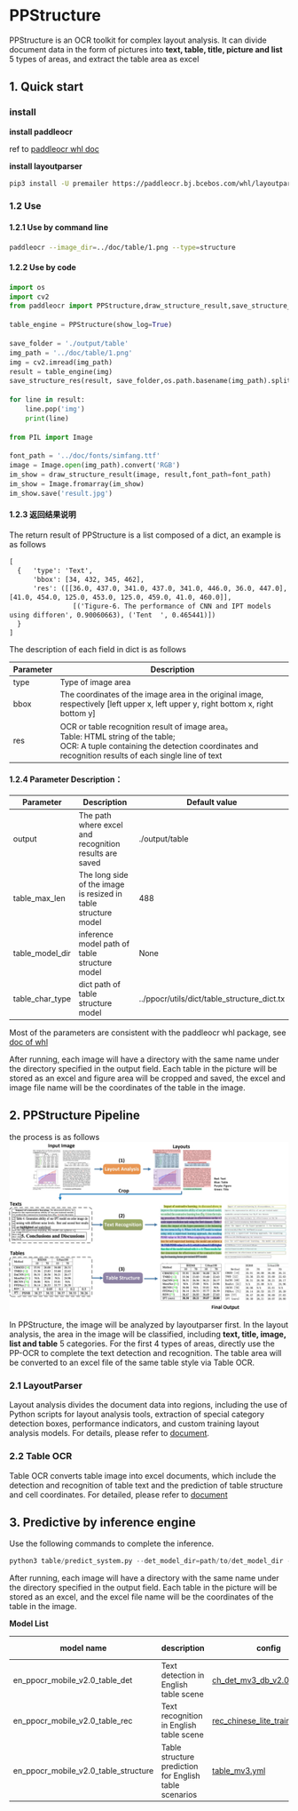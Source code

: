 # PPStructure

PPStructure is an OCR toolkit for complex layout analysis. It can divide document data in the form of pictures into **text, table, title, picture and list** 5 types of areas, and extract the table area as excel
## 1. Quick start

### install

**install paddleocr**

ref to [paddleocr whl doc](../doc/doc_en/whl_en.md)

**install layoutparser**
```sh
pip3 install -U premailer https://paddleocr.bj.bcebos.com/whl/layoutparser-0.0.0-py3-none-any.whl
```

### 1.2 Use

#### 1.2.1 Use by command line

```bash
paddleocr --image_dir=../doc/table/1.png --type=structure
```

#### 1.2.2 Use by code

```python
import os
import cv2
from paddleocr import PPStructure,draw_structure_result,save_structure_res

table_engine = PPStructure(show_log=True)

save_folder = './output/table'
img_path = '../doc/table/1.png'
img = cv2.imread(img_path)
result = table_engine(img)
save_structure_res(result, save_folder,os.path.basename(img_path).split('.')[0])

for line in result:
    line.pop('img')
    print(line)

from PIL import Image

font_path = '../doc/fonts/simfang.ttf'
image = Image.open(img_path).convert('RGB')
im_show = draw_structure_result(image, result,font_path=font_path)
im_show = Image.fromarray(im_show)
im_show.save('result.jpg')
```
#### 1.2.3 返回结果说明
The return result of PPStructure is a list composed of a dict, an example is as follows

```shell
[
  {   'type': 'Text', 
      'bbox': [34, 432, 345, 462], 
      'res': ([[36.0, 437.0, 341.0, 437.0, 341.0, 446.0, 36.0, 447.0], [41.0, 454.0, 125.0, 453.0, 125.0, 459.0, 41.0, 460.0]], 
                [('Tigure-6. The performance of CNN and IPT models using difforen', 0.90060663), ('Tent  ', 0.465441)])
  }
]
```
The description of each field in dict is as follows

| Parameter            | Description           | 
| --------------- | -------------|
|type|Type of image area|
|bbox|The coordinates of the image area in the original image, respectively [left upper x, left upper y, right bottom x, right bottom y]|
|res|OCR or table recognition result of image area。<br> Table: HTML string of the table; <br> OCR: A tuple containing the detection coordinates and recognition results of each single line of text|


#### 1.2.4 Parameter Description：

| Parameter            | Description                                     | Default value                                        |
| --------------- | ---------------------------------------- | ------------------------------------------- |
| output          | The path where excel and recognition results are saved                | ./output/table                              |
| table_max_len   | The long side of the image is resized in table structure model  | 488                                         |
| table_model_dir | inference model path of table structure model          | None                                        |
| table_char_type | dict path of table structure model                 | ../ppocr/utils/dict/table_structure_dict.tx |

Most of the parameters are consistent with the paddleocr whl package, see [doc of whl](../doc/doc_en/whl_en.md)

After running, each image will have a directory with the same name under the directory specified in the output field. Each table in the picture will be stored as an excel and figure area will be cropped and saved, the excel and image file name will be the coordinates of the table in the image.

## 2. PPStructure Pipeline

the process is as follows
![pipeline](../doc/table/pipeline_en.jpg)

In PPStructure, the image will be analyzed by layoutparser first. In the layout analysis, the area in the image will be classified, including **text, title, image, list and table** 5 categories. For the first 4 types of areas, directly use the PP-OCR to complete the text detection and recognition. The table area will  be converted to an excel file of the same table style via Table OCR.

### 2.1 LayoutParser

Layout analysis divides the document data into regions, including the use of Python scripts for layout analysis tools, extraction of special category detection boxes, performance indicators, and custom training layout analysis models. For details, please refer to [document](layout/README_en.md).

### 2.2 Table OCR

Table OCR converts table image into excel documents, which include the detection and recognition of table text and the prediction of table structure and cell coordinates. For detailed, please refer to [document](table/README.md)

## 3. Predictive by inference engine

Use the following commands to complete the inference. 

```python
python3 table/predict_system.py --det_model_dir=path/to/det_model_dir --rec_model_dir=path/to/rec_model_dir --table_model_dir=path/to/table_model_dir --image_dir=../doc/table/1.png --rec_char_dict_path=../ppocr/utils/dict/table_dict.txt --table_char_dict_path=../ppocr/utils/dict/table_structure_dict.txt --rec_char_type=EN --det_limit_side_len=736 --det_limit_type=min --output=../output/table --vis_font_path=../doc/fonts/simfang.ttf
```
After running, each image will have a directory with the same name under the directory specified in the output field. Each table in the picture will be stored as an excel, and the excel file name will be the coordinates of the table in the image.

**Model List**


|model name|description|config|model size|download|
| --- | --- | --- | --- | --- |
|en_ppocr_mobile_v2.0_table_det|Text detection in English table scene|[ch_det_mv3_db_v2.0.yml](../configs/det/ch_ppocr_v2.0/ch_det_mv3_db_v2.0.yml)| 4.7M |[inference model](https://paddleocr.bj.bcebos.com/dygraph_v2.0/table/en_ppocr_mobile_v2.0_table_det_infer.tar) |
|en_ppocr_mobile_v2.0_table_rec|Text recognition in English table scene|[rec_chinese_lite_train_v2.0.yml](..//configs/rec/rec_mv3_none_bilstm_ctc.yml)|6.9M|[inference model](https://paddleocr.bj.bcebos.com/dygraph_v2.0/table/en_ppocr_mobile_v2.0_table_rec_infer.tar) |
|en_ppocr_mobile_v2.0_table_structure|Table structure prediction for English table scenarios|[table_mv3.yml](../configs/table/table_mv3.yml)|18.6M|[inference model](https://paddleocr.bj.bcebos.com/dygraph_v2.0/table/en_ppocr_mobile_v2.0_table_structure_infer.tar) |